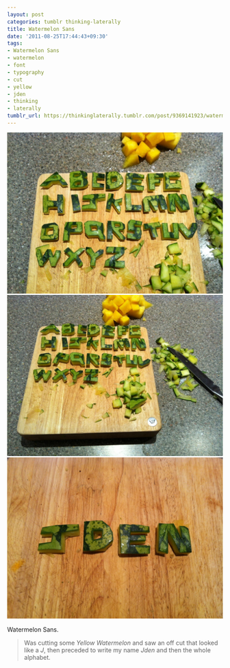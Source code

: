 ```yaml
---
layout: post
categories: tumblr thinking-laterally
title: Watermelon Sans
date: '2011-08-25T17:44:43+09:30'
tags:
- Watermelon Sans
- watermelon
- font
- typography
- cut
- yellow
- jden
- thinking
- laterally
tumblr_url: https://thinkinglaterally.tumblr.com/post/9369141923/watermelon-sans-was-cutting-some-yellow
---
```

 ![](/content/images/tumblr/thinking-laterally/tumblr_lqh5klwDhl1qh9he3o2_1280.jpg)  
 ![](/content/images/tumblr/thinking-laterally/tumblr_lqh5klwDhl1qh9he3o1_1280.jpg)  
 ![](/content/images/tumblr/thinking-laterally/tumblr_lqh5klwDhl1qh9he3o3_1280.jpg)  
  

Watermelon Sans.

> Was cutting some _Yellow Watermelon_ and saw an off cut that looked like a _J_, then&nbsp;preceded&nbsp;to write my name _Jden_&nbsp;and then the whole alphabet.

